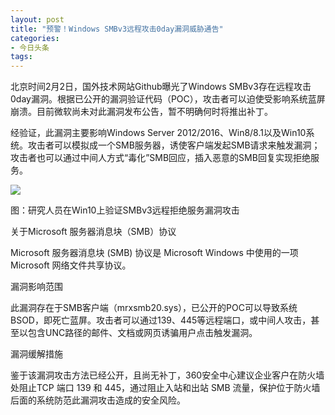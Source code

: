 ```yaml
---
layout: post
title: "预警！Windows SMBv3远程攻击0day漏洞威胁通告"
categories:
- 今日头条
tags:
---
```

北京时间2月2日，国外技术网站Github曝光了Windows SMBv3存在远程攻击0day漏洞。根据已公开的漏洞验证代码（POC），攻击者可以迫使受影响系统蓝屏崩溃。目前微软尚未对此漏洞发布公告，暂不明确何时将推出补丁。

经验证，此漏洞主要影响Windows Server 2012/2016、Win8/8.1以及Win10系统。攻击者可以模拟成一个SMB服务器，诱使客户端发起SMB请求来触发漏洞；攻击者也可以通过中间人方式“毒化”SMB回应，插入恶意的SMB回复实现拒绝服务。

![](http://p3.pstatp.com/large/162f00033a9133f3436d)

图：研究人员在Win10上验证SMBv3远程拒绝服务漏洞攻击

关于Microsoft 服务器消息块（SMB）协议

Microsoft 服务器消息块 (SMB) 协议是 Microsoft Windows 中使用的一项 Microsoft 网络文件共享协议。

漏洞影响范围

此漏洞存在于SMB客户端（mrxsmb20.sys），已公开的POC可以导致系统BSOD，即死亡蓝屏。攻击者可以通过139、445等远程端口，或中间人攻击，甚至以包含UNC路径的邮件、文档或网页诱骗用户点击触发漏洞。

漏洞缓解措施

鉴于该漏洞攻击方法已经公开，且尚无补丁，360安全中心建议企业客户在防火墙处阻止TCP 端口 139 和 445，通过阻止入站和出站 SMB 流量，保护位于防火墙后面的系统防范此漏洞攻击造成的安全风险。